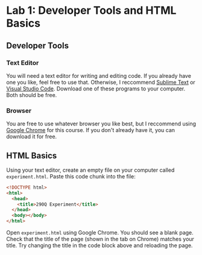 # Lab 1: Developer Tools and HTML Basics

## Developer Tools

### Text Editor
You will need a text editor for writing and editing code. If you already have one you like, feel free to use that. Otherwise, I reccommend [Sublime Text](https://www.sublimetext.com/) or [Visual Studio Code](https://code.visualstudio.com/). Download one of these programs to your computer. Both should be free.

### Browser
You are free to use whatever browser you like best, but I reccommend using [Google Chrome](https://www.google.com/chrome/) for this course. If you don't already have it, you can download it for free.

## HTML Basics

Using your text editor, create an empty file on your computer called `experiment.html`. Paste this code chunk into the file:

```html
<!DOCTYPE html>
<html>
  <head>
    <title>290Q Experiment</title>
  </head>
  <body></body>
</html>
```

Open `experiment.html` using Google Chrome. You should see a blank page. Check that the title of the page (shown in the tab on Chrome) matches your title. Try changing the title in the code block above and reloading the page.

